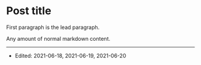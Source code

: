 # Post title

First paragraph is the lead paragraph.

Any amount of normal markdown content.

---
* Edited: 2021-06-18, 2021-06-19, 2021-06-20
